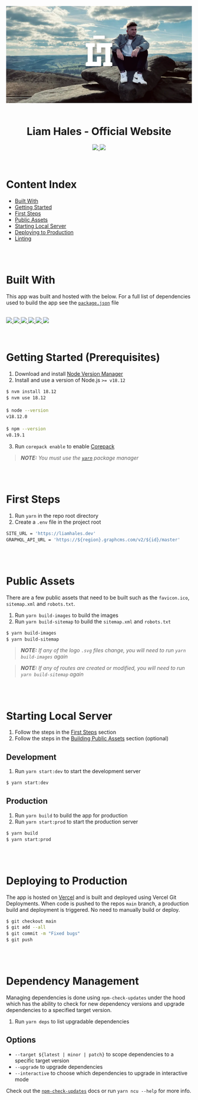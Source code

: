<div align="center">
  <img src="public/cover.webp"/>
  <br/>
  <br/>
  <h1>
    Liam Hales - Official Website
  </h1>
  <a
    href="https://liamhales.notion.site/f57eb6bc10a0479995a5fef735a7f462?v=d20135f678b1417981a258147c7933d2"
    target="_blank"
  >
    <img src="https://img.shields.io/badge/Notion%20Board-181c24?style=for-the-badge&logo=notion&logoColor=66a2c6"/>
  </a>
  <a
    href="https://github.com/liam-hales/liam-hales-dot-dev"
    target="_blank"
  >
    <img src="https://img.shields.io/badge/Maintained-2bad4e?style=for-the-badge&label=Repo&labelColor=181c24&logo=github&logoColor=66a2c6"/>
  </a>
</div>

<br/>
<br/>

# Content Index

- [Built With](#built-with)
- [Getting Started](#getting-started-prerequisites)
- [First Steps](#first-steps)
- [Public Assets](#public-assets)
- [Starting Local Server](#starting-local-server)
- [Deploying to Production](#deploying-to-production)
- [Linting](#linting)

<br/>
<br/>

# Built With

This app was built and hosted with the below. For a full list of dependencies used to build the app see the [`package.json`](/package.json) file

<br/>

<div>
  <a
    href="https://typescriptlang.org"
    target="_blank"
  >
    <img src="https://img.shields.io/badge/TypeScript-181c24?style=for-the-badge&logo=typescript&logoColor=66a2c6"/>
  </a>
  <a
    href="https://reactjs.org"
    target="_blank"
  >
    <img src="https://img.shields.io/badge/React-181c24?style=for-the-badge&logo=react&logoColor=66a2c6"/>
  </a>
  <a
    href="https://nextjs.org"
    target="_blank"
  >
    <img src="https://img.shields.io/badge/Next.js-181c24?style=for-the-badge&logo=next.js&logoColor=66a2c6"/>
  </a>
  <a
    href="https://mui.com"
    target="_blank"
  >
    <img src="https://img.shields.io/badge/Material%20UI-181c24?style=for-the-badge&logo=mui&logoColor=66a2c6"/>
  </a>
  <a
    href="https://framer.com/motion/"
    target="_blank"
  >
    <img src="https://img.shields.io/badge/Framer%20Motion-181c24?style=for-the-badge&logo=framer&logoColor=66a2c6"/>
  </a>
  <a
    href="https://vercel.com"
    target="_blank"
  >
    <img src="https://img.shields.io/badge/Vercel-181c24?style=for-the-badge&logo=vercel&logoColor=66a2c6"/>
  </a>
<div>

<br/>
<br/>

# Getting Started (Prerequisites)

1. Download and install [Node Version Manager]
2. Install and use a version of Node.js `>= v18.12`

```sh
$ nvm install 18.12
$ nvm use 18.12

$ node --version
v18.12.0

$ npm --version
v8.19.1
```

3. Run `corepack enable` to enable [Corepack]

> _**NOTE:** You must use the [`yarn`] package manager_

<br/>
<br/>

# First Steps

1. Run `yarn` in the repo root directory
2. Create a `.env` file in the project root

```sh
SITE_URL = 'https://liamhales.dev'
GRAPHQL_API_URL = 'https://${region}.graphcms.com/v2/${id}/master'
```

<br/>
<br/>

# Public Assets

There are a few public assets that need to be built such as the `favicon.ico`, `sitemap.xml` and `robots.txt`.

1. Run `yarn build-images` to build the images
2. Run `yarn build-sitemap` to build the `sitemap.xml` and `robots.txt`

```sh
$ yarn build-images
$ yarn build-sitemap
```

> _**NOTE:** If any of the logo `.svg` files change, you will need to run `yarn build-images` again_

> _**NOTE:** If any of routes are created or modified, you will need to run `yarn build-sitemap` again_

<br/>
<br/>

# Starting Local Server

1. Follow the steps in the [First Steps](#first-steps) section
2. Follow the steps in the [Building Public Assets](#building-public-assets) section (optional)

## Development

1. Run `yarn start:dev` to start the development server

```sh
$ yarn start:dev
```

## Production

1. Run `yarn build` to build the app for production
2. Run `yarn start:prod` to start the production server

```sh
$ yarn build
$ yarn start:prod
```

<br/>
<br/>

# Deploying to Production

The app is hosted on [Vercel] and is built and deployed using Vercel Git Deployments. When code is pushed to the repos `main` branch, a production build and deployment is triggered. No need to manually build or deploy.

```sh
$ git checkout main
$ git add --all
$ git commit -m "Fixed bugs"
$ git push
```

<br/>
<br/>

# Dependency Management

Managing dependencies is done using `npm-check-updates` under the hood which has the ability to check for new dependency versions and upgrade dependencies to a specified target version.

1. Run `yarn deps` to list upgradable dependencies

## Options

- `--target ${latest | minor | patch}` to scope dependencies to a specific target version
- `--upgrade` to upgrade dependencies
- `--interactive` to choose which dependencies to upgrade in interactive mode

Check out the [`npm-check-updates`] docs or run `yarn ncu --help` for more info.

[Node Version Manager]: https://github.com/nvm-sh/nvm
[`yarn`]: https://yarnpkg.com
[Corepack]: https://nodejs.org/api/corepack.html
[Vercel]: https://vercel.com
[Vercel CLI]: https://vercel.com/docs/cli
[`npm-check-updates`]: https://npmjs.com/package/npm-check-updates
